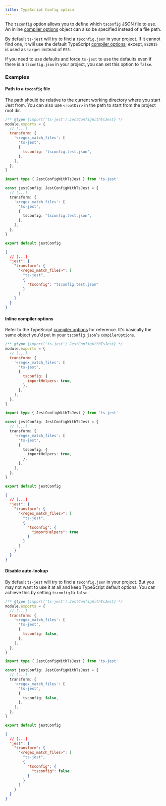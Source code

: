 ```yaml
---
title: TypeScript Config option
---
```


The `tsconfig` option allows you to define which `tsconfig` JSON file to use. An inline [compiler options][] object can also be specified instead of a file path.

By default `ts-jest` will try to find a `tsconfig.json` in your project. If it cannot find one, it will use the default TypeScript [compiler options][]; except, `ES2015` is used as `target` instead of `ES5`.

If you need to use defaults and force `ts-jest` to use the defaults even if there is a `tsconfig.json` in your project, you can set this option to `false`.

### Examples

#### Path to a `tsconfig` file

The path should be relative to the current working directory where you start Jest from. You can also use `<rootDir>` in the path to start from the project root dir.

```js tab
/** @type {import('ts-jest').JestConfigWithTsJest} */
module.exports = {
  // [...]
  transform: {
    '<regex_match_files': [
      'ts-jest',
      {
        tsconfig: 'tsconfig.test.json',
      },
    ],
  },
}
```

```ts tab
import type { JestConfigWithTsJest } from 'ts-jest'

const jestConfig: JestConfigWithTsJest = {
  // [...]
  transform: {
    '<regex_match_files': [
      'ts-jest',
      {
        tsconfig: 'tsconfig.test.json',
      },
    ],
  },
}

export default jestConfig
```

```JSON tab
{
  // [...]
  "jest": {
    "transform": {
      "<regex_match_files>": [
        "ts-jest",
        {
          "tsconfig": "tsconfig.test.json"
        }
      ]
    }
  }
}
```

#### Inline compiler options

Refer to the TypeScript [compiler options][] for reference.
It's basically the same object you'd put in your `tsconfig.json`'s `compilerOptions`.

```js tab
/** @type {import('ts-jest').JestConfigWithTsJest} */
module.exports = {
  // [...]
  transform: {
    '<regex_match_files': [
      'ts-jest',
      {
        tsconfig: {
          importHelpers: true,
        },
      },
    ],
  },
}
```

```ts tab
import type { JestConfigWithTsJest } from 'ts-jest'

const jestConfig: JestConfigWithTsJest = {
  // [...]
  transform: {
    '<regex_match_files': [
      'ts-jest',
      {
        tsconfig: {
          importHelpers: true,
        },
      },
    ],
  },
}

export default jestConfig
```

```JSON tab
{
  // [...]
  "jest": {
    "transform": {
      "<regex_match_files>": [
        "ts-jest",
        {
          "tsconfig": {
            "importHelpers": true
          }
        }
      ]
    }
  }
}
```

#### Disable auto-lookup

By default `ts-jest` will try to find a `tsconfig.json` in your project. But you may not want to use it at all and keep TypeScript default options. You can achieve this by setting `tsconfig` to `false`.

```js tab
/** @type {import('ts-jest').JestConfigWithTsJest} */
module.exports = {
  // [...]
  transform: {
    '<regex_match_files': [
      'ts-jest',
      {
        tsconfig: false,
      },
    ],
  },
}
```

```ts tab
import type { JestConfigWithTsJest } from 'ts-jest'

const jestConfig: JestConfigWithTsJest = {
  // [...]
  transform: {
    '<regex_match_files': [
      'ts-jest',
      {
        tsconfig: false,
      },
    ],
  },
}

export default jestConfig
```

```JSON tab
{
  // [...]
  "jest": {
    "transform": {
      "<regex_match_files>": [
        "ts-jest",
        {
          "tsconfig": {
            "tsconfig": false
          }
        }
      ]
    }
  }
}
```

[compiler options]: https://www.typescriptlang.org/docs/handbook/compiler-options.html#compiler-options
